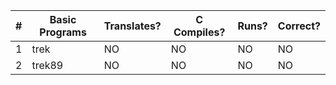 |  #  |   Basic Programs     | Translates? | C Compiles? | Runs? | Correct? |
|-----|----------------------|-------------|-------------|-------|----------|
|   1 | trek                 |      NO     |      NO     |   NO  |     NO   |
|   2 | trek89               |      NO     |      NO     |   NO  |     NO   |
